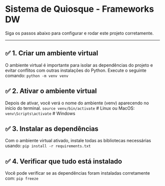 # Sistema de Quiosque - Frameworks DW

Siga os passos abaixo para configurar e rodar este projeto corretamente.

---
## ✅ 1. Criar um ambiente virtual
O ambiente virtual é importante para isolar as dependências do projeto e evitar conflitos com outras instalações do Python. Execute o seguinte comando:
`python -m venv venv`

## ✅ 2. Ativar o ambiente virtual
Depois de ativar, você verá o nome do ambiente (venv) aparecendo no início do terminal.
`source venv/bin/activate`  # Linux ou MacOS:
`venv\Scripts\activate`     # Windows

## ✅ 3. Instalar as dependências
Com o ambiente virtual ativado, instale todas as bibliotecas necessárias usando:
`pip install -r requirements.txt`

## ✅ 4. Verificar que tudo está instalado
Você pode verificar se as dependências foram instaladas corretamente com:
`pip freeze`
